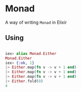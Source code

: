 # Monad

A way of writing `Monad` in Elixir

## Using
```elixir

iex> alias Monad.Either
Monad.Either
iex> {:ok, 1}
|> Either.map(fn v -> v + 1 end)
|> Either.map(fn v -> v + 1 end)
|> Either.map(fn v -> v + 1 end)
|> Either.fold(0)
4
```